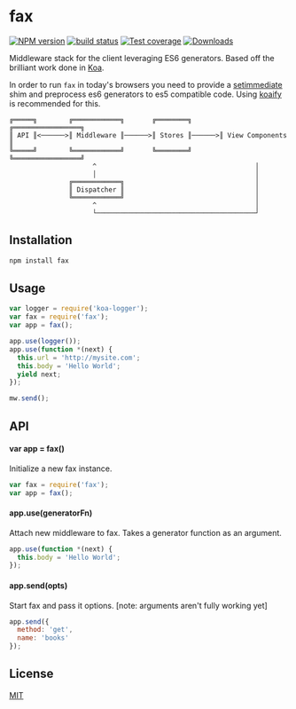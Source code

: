# fax
[![NPM version][npm-image]][npm-url]
[![build status][travis-image]][travis-url]
[![Test coverage][coveralls-image]][coveralls-url]
[![Downloads][downloads-image]][downloads-url]

Middleware stack for the client leveraging ES6 generators.
Based off the brilliant work done in [Koa](http://koajs.com).

In order to run `fax` in today's browsers you need to provide a
[setimmediate][setimmediate] shim and preprocess es6 generators to es5
compatible code. Using [koaify][koaify] is recommended for this.
```
╔═════╗        ╔════════════╗       ╔════════╗       ╔═════════════════╗
║ API ║<──────>║ Middleware ║──────>║ Stores ║──────>║ View Components ║
╚═════╝        ╚════════════╝       ╚════════╝       ╚═════════════════╝
                     ^                                        │
                     │                                        │
               ╔════════════╗                                 │
               ║ Dispatcher ║                                 │
               ╚════════════╝                                 │
                     ^                                        │
                     └────────────────────────────────────────┘
```

## Installation
```sh
npm install fax
```

## Usage
```js
var logger = require('koa-logger');
var fax = require('fax');
var app = fax();

app.use(logger());
app.use(function *(next) {
  this.url = 'http://mysite.com';
  this.body = 'Hello World';
  yield next;
});

mw.send();
```

## API
#### var app = fax()
Initialize a new fax instance.
```js
var fax = require('fax');
var app = fax();
```

#### app.use(generatorFn)
Attach new middleware to fax. Takes a generator function as an argument.
```js
app.use(function *(next) {
  this.body = 'Hello World';
});
```

#### app.send(opts)
Start fax and pass it options. [note: arguments aren't fully working yet]
```js
app.send({
  method: 'get',
  name: 'books'
});
```

## License
[MIT](https://tldrlegal.com/license/mit-license)

[npm-image]: https://img.shields.io/npm/v/fax.svg?style=flat-square
[npm-url]: https://npmjs.org/package/fax
[travis-image]: https://img.shields.io/travis/yoshuawuyts/fax.svg?style=flat-square
[travis-url]: https://travis-ci.org/yoshuawuyts/fax
[coveralls-image]: https://img.shields.io/coveralls/yoshuawuyts/fax.svg?style=flat-square
[coveralls-url]: https://coveralls.io/r/yoshuawuyts/fax?branch=master
[downloads-image]: http://img.shields.io/npm/dm/fax.svg?style=flat-square
[downloads-url]: https://npmjs.org/package/fax

[setimmediate]: http://ghub.io/setimmediate
[koaify]: https://github.com/yoshuawuyts/koaify
